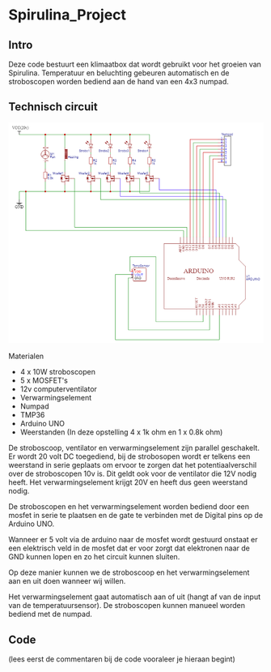 # Spirulina_Project

## Intro

Deze code bestuurt een klimaatbox dat wordt gebruikt voor het groeien van Spirulina. Temperatuur en beluchting gebeuren automatisch en de stroboscopen worden bediend aan de hand van een 4x3 numpad.


## Technisch circuit
![Image of Circuit](Images/Schematic_SpirulinaBox_2021-05-30.png)


Materialen
  - 4 x 10W stroboscopen
  - 5 x MOSFET's
  - 12v computerventilator
  - Verwarmingselement
  - Numpad
  - TMP36
  - Arduino UNO
  - Weerstanden (In deze opstelling 4 x 1k ohm en 1 x 0.8k ohm)

De stroboscoop, ventilator en verwarmingselement zijn parallel geschakelt. Er wordt 20 volt DC toegediend, bij de strobosopen wordt er telkens een weerstand in serie geplaats om ervoor te zorgen dat het potentiaalverschil over de stroboscopen 10v is.
Dit geldt ook voor de ventilator die 12V nodig heeft.
Het verwarmingselement krijgt 20V en heeft dus geen weerstand nodig.

De stroboscopen en het verwarmingselement worden bediend door een mosfet in serie te plaatsen en de gate te verbinden met de Digital pins op de Arduino UNO.

Wanneer er 5 volt via de arduino naar de mosfet wordt gestuurd onstaat er een elektrisch veld in de mosfet dat er voor zorgt dat elektronen naar de GND kunnen lopen en zo het circuit kunnen sluiten.

Op deze manier kunnen we de stroboscoop en het verwarmingselement aan en uit doen wanneer wij willen.

Het verwarmingselement gaat automatisch aan of uit (hangt af van de input van de temperatuursensor).
De stroboscopen kunnen manueel worden bediend met de numpad.

## Code
(lees eerst de commentaren bij de code vooraleer je hieraan begint)

  
